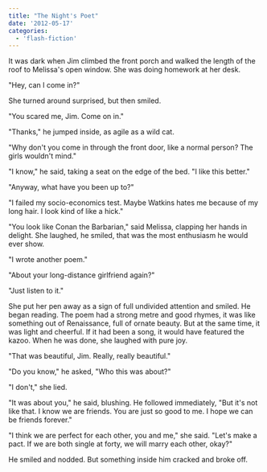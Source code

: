 ```yaml
---
title: "The Night's Poet"
date: '2012-05-17'
categories:
  - 'flash-fiction'
---
```


It was dark when Jim climbed the front porch and walked the length of the roof
to Melissa's open window. She was doing homework at her desk.

"Hey, can I come in?"

She turned around surprised, but then smiled.

"You scared me, Jim. Come on in."

"Thanks," he jumped inside, as agile as a wild cat.

"Why don't you come in through the front door, like a normal person? The girls
wouldn't mind."

"I know," he said, taking a seat on the edge of the bed. "I like this better."

"Anyway, what have you been up to?"

"I failed my socio-economics test. Maybe Watkins hates me because of my long
hair. I look kind of like a hick."

"You look like Conan the Barbarian," said Melissa, clapping her hands in
delight. She laughed, he smiled, that was the most enthusiasm he would ever
show.

"I wrote another poem."

"About your long-distance girlfriend again?"

"Just listen to it."

She put her pen away as a sign of full undivided attention and smiled. He began
reading. The poem had a strong metre and good rhymes, it was like something out
of Renaissance, full of ornate beauty. But at the same time, it was light and
cheerful. If it had been a song, it would have featured the kazoo. When he was
done, she laughed with pure joy.

"That was beautiful, Jim. Really, really beautiful."

"Do you know," he asked, "Who this was about?"

"I don't," she lied.

"It was about you," he said, blushing. He followed immediately, "But it's not
like that. I know we are friends. You are just so good to me. I hope we can be
friends forever."

"I think we are perfect for each other, you and me," she said. "Let's make a
pact. If we are both single at forty, we will marry each other, okay?"

He smiled and nodded. But something inside him cracked and broke off.
